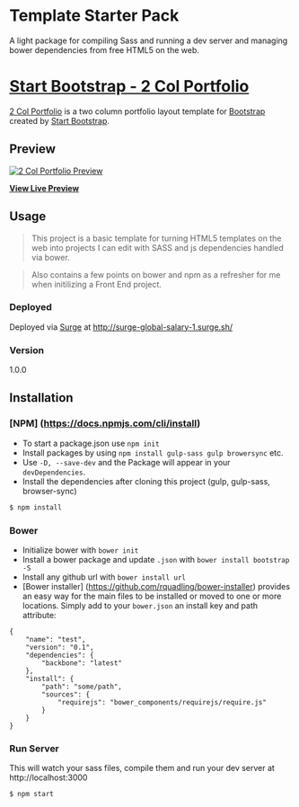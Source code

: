 # Template Starter Pack
A light package for compiling Sass and running a dev server and managing bower dependencies from free HTML5 on the web.

# [Start Bootstrap - 2 Col Portfolio](https://startbootstrap.com/template-overviews/2-col-portfolio/)

[2 Col Portfolio](https://startbootstrap.com/template-overviews/2-col-portfolio/) is a two column portfolio layout template for [Bootstrap](http://getbootstrap.com/) created by [Start Bootstrap](https://startbootstrap.com/).

## Preview

[![2 Col Portfolio Preview](https://www.photobox.co.uk/my/photo/full?photo_id=500284169719)](https://blackrockdigital.github.io/startbootstrap-2-col-portfolio/)

**[View Live Preview](https://blackrockdigital.github.io/startbootstrap-2-col-portfolio/)**


## Usage
> This project is a basic template for turning HTML5 templates on the web into projects I can edit with SASS and js dependencies handled via bower.

> Also contains a few points on bower and npm as a refresher for me when initilizing a Front End project.

### Deployed
Deployed via [Surge](https://surge.sh/) at http://surge-global-salary-1.surge.sh/

### Version
1.0.0

## Installation

### [NPM] (https://docs.npmjs.com/cli/install)
* To start a package.json use `npm init`
* Install packages by using `npm install gulp-sass gulp browersync` etc.
* Use `-D, --save-dev` and the Package will appear in your `devDependencies`.
* Install the dependencies after cloning this project (gulp, gulp-sass, browser-sync)

```sh
$ npm install
```

### Bower
* Initialize bower with `bower init`
* Install a bower package and update `.json` with `bower install bootstrap -S`
* Install any github url with `bower install url`
* [Bower installer] (https://github.com/rquadling/bower-installer) provides an easy way for the main files to be installed or moved to one or more locations. Simply add to your `bower.json` an install key and path attribute:

```
{
    "name": "test",
    "version": "0.1",
    "dependencies": {
        "backbone": "latest"
    },
    "install": {
        "path": "some/path",
        "sources": {
            "requirejs": "bower_components/requirejs/require.js"
        }
    }
}
```

### Run Server
This will watch your sass files, compile them and run your dev server at http://localhost:3000

```sh
$ npm start
```
